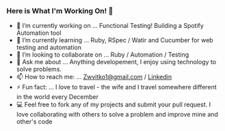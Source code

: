 ### Here is What I'm Working On! 👋


- 🔭 I’m currently working on ... Functional Testing! Building a Spotify Automation tool 
- 🌱 I’m currently learning ... Ruby, RSpec / Watir and Cucumber for web testing and automation
- 👯 I’m looking to collaborate on ... Ruby / Automation / Testing
- 💬 Ask me about ... Anything developement, I enjoy using technology to solve problems.
- 📫 How to reach me: ... Zwvitko1@gmail.com / [Linkedin](https://www.linkedin.com/in/zachery-vitko-438058139/)
- ⚡ Fun fact: ... I love to travel - the wife and I travel somewhere different in the world every December
- 💻 Feel free to fork any of my projects and submit your pull request. I love collaborating with others to solve a problem and improve mine and other's code
